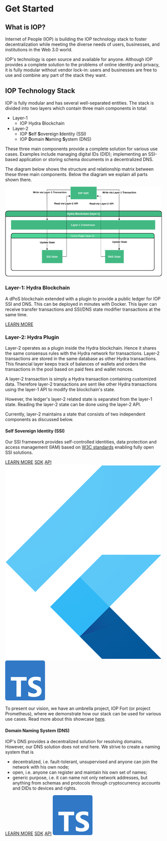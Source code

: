 # Get Started

## What is IOP?

Internet of People (IOP) is building the IOP technology stack to foster decentralization while meeting the diverse needs of users, businesses, and institutions in the Web 3.0 world.

IOP's technology is open source and available for anyone. Although IOP provides a complete solution to the problems of online identity and privacy, it is fully modular without vendor lock-in: users and businesses are free to use and combine any part of the stack they want.

## IOP Technology Stack

IOP is fully modular and has several well-separated entities. The stack is divided into two layers which contain three main components in total:

- Layer-1
  - IOP Hydra Blockchain
- Layer-2
  - IOP **S**elf **S**overeign **I**dentity (SSI)
  - IOP **D**omain **N**aming **S**ystem (DNS)

These three main components provide a complete solution for various use cases. Examples include managing digital IDs (DID); implementing an SSI-based application or storing schema documents in a decentralized DNS.

The diagram below shows the structure and relationship matrix between these three main components. Below the diagram we explain all parts shown there.

<img src="/assets/IOP_Stack.png" class="d-block mx-auto mt-5">

### Layer-1: Hydra Blockchain

A dPoS blockchain extended with a plugin to provide a public ledger for IOP SSI and DNS. This can be deployed in minutes with Docker.
This layer can receive transfer transactions and SSI/DNS state modifier transactions at the same time.

<a href="/hydra" class="btn btn-sm btn-outline-primary">LEARN MORE</a>

### Layer-2: Hydra Plugin

Layer-2 operates as a plugin inside the Hydra blockchain. Hence it shares the same consensus rules with the Hydra network for transactions. Layer-2 transactions are stored in the same database as other Hydra transactions. This financial layer keeps track of balances of wallets and orders the transactions in the pool based on paid fees and wallet nonces.

A layer-2 transaction is simply a Hydra transaction containing customized data. Therefore layer-2 transactions are sent like other Hydra transactions using the layer-1 API to modify the blockchain's state.

However, the ledger's layer-2 related state is separated from the layer-1 state. Reading the layer-2 state can be done using the layer-2 API.

Currently, layer-2 maintains a state that consists of two independent components as discussed below.

#### Self Sovereign Identity (SSI)

Our SSI framework provides self-controlled identities, data protection and access management (IAM) based on [W3C standards](https://w3c.github.io/did-core) enabling fully open SSI solutions.

<div class="mb-4">
  <a href="/ssi" class="btn btn-sm btn-outline-primary mt-auto mr-1">LEARN MORE</a>
  <a href="/sdk/" class="btn btn-sm btn-outline-primary mr-1">SDK</a>
  <a href="/api/" class="btn btn-sm btn-outline-primary">API</a>
  <img src="/assets/flutter_square_logo.png" class="tech-logo ml-2" title="Supports Flutter/Dart">
  <img src="/assets/ts_square_logo.png" class="tech-logo ml-3" title="Supports Typescript">
</div>

To present our vision, we have an umbrella project, IOP Fort (or project Prometheus), where we demonstrate how our stack can be used for various use cases. Read more about this showcase [here](/fort).


#### Domain Naming System (DNS)

IOP's DNS provides a decentralized solution for resolving domains. However, our DNS solution does not end here. We strive to create a naming system that is

- decentralized, i.e. fault-tolerant, unsupervised and anyone can join the network with his own node;
- open, i.e. anyone can register and maintain his own set of names;
- generic purpose, i.e. it can name not only network addresses, but anything from schemas and protocols through cryptocurrency accounts and DIDs to devices and rights.

<div class="mb-4">
  <a href="/dns" class="btn btn-sm btn-outline-primary mt-auto mr-1">LEARN MORE</a>
  <a href="/sdk/" class="btn btn-sm btn-outline-primary mr-1">SDK</a>
  <a href="/api/" class="btn btn-sm btn-outline-primary">API</a>
  <img src="/assets/ts_square_logo.png" class="tech-logo ml-3" title="Supports Typescript">
</div>
